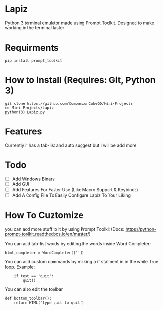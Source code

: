 # Lapiz
Python 3 terminal emulator made using Prompt Toolkit. Designed to make working in the terminal faster

# Requirments
```
pip install prompt_toolkit
```

# How to install (Requires: Git, Python 3)
```
git clone https://github.com/CompanionCubeGD/Mini-Projects
cd Mini-Projects/Lapiz
python(3) Lapiz.py
```

# Features
Currently it has a tab-list and auto suggest but I will be add more

# Todo
- [ ] Add Windows Binary
- [ ] Add GUI
- [ ] Add Features For Faster Use (Like Macro Support & Keybinds)
- [ ] Add A Config File To Easily Configure Lapiz To Your Liking

# How To Cuztomize
you can add more stuff to it by using Prompt Toolkit (Docs: https://python-prompt-toolkit.readthedocs.io/en/master/)

You can add tab-list words by editing the words inside Word Completer:
```
html_completer = WordCompleter([''])
```

You can add custom commands by making a if statment in in the while True loop. Example:
```
    if text == 'quit':
        quit()
```

You can also edit the toolbar
```
def bottom_toolbar():
    return HTML('type quit to quit')
```
